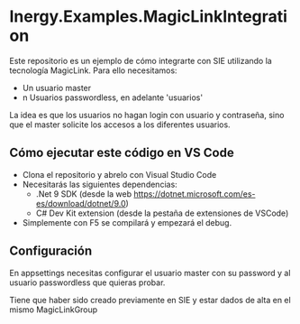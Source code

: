# Inergy.Examples.MagicLinkIntegration

Este repositorio es un ejemplo de cómo integrarte con SIE utilizando la tecnología MagicLink. Para ello necesitamos:
- Un usuario master
- n Usuarios passwordless, en adelante 'usuarios'

La idea es que los usuarios no hagan login con usuario y contraseña, sino que el master solicite los accesos a los diferentes usuarios.

## Cómo ejecutar este código en VS Code
- Clona el repositorio y abrelo con Visual Studio Code
- Necesitarás las siguientes dependencias:
    - .Net 9 SDK (desde la web https://dotnet.microsoft.com/es-es/download/dotnet/9.0)
    - C# Dev Kit extension (desde la pestaña de extensiones de VSCode)
- Simplemente con F5 se compilará y empezará el debug.

## Configuración
En appsettings necesitas configurar el usuario master con su password y al usuario passwordless que quieras probar. 

Tiene que haber sido creado previamente en SIE y estar dados de alta en el mismo MagicLinkGroup